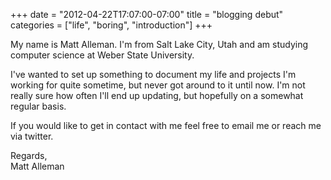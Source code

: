 +++
date = "2012-04-22T17:07:00-07:00"
title = "blogging debut"
categories = ["life", "boring", "introduction"]
+++

My name is Matt Alleman. I'm from Salt Lake City, Utah and am studying computer science at Weber State University.  

I've wanted to set up something to document my life and projects I'm working for quite sometime, but never got around to it until now.  I'm not really sure how often I'll end up updating, but hopefully on a somewhat regular basis.

If you would like to get in contact with me feel free to email me or reach me via twitter.
    
Regards,<br /> 
Matt Alleman
